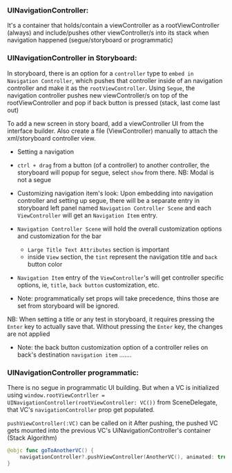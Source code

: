 ### UINavigationController:
It's a container that holds/contain a viewController as a rootViewController (always) and include/pushes other viewController/s into its stack when navigation happened (segue/storyboard or programmatic)

### UINavigationController in Storyboard:
In storyboard, there is an option for a `controller` type to `embed in Navigation Controller`, which pushes that controller inside of an navigation controller and make it as the `rootViewController`. Using `Segue`, the navigation controller pushes new viewController/s on top of the rootViewController and pop if back button is pressed (stack, last come last out)

To add a new screen in story board, add a viewController UI from the interface  builder. Also create a file (ViewController) manually to attach the xml/storyboard controller view. 

* Setting a navigation
- `ctrl + drag` from a button (of a controller) to another controller, the storyboard will popup for segue, select `show` from there. NB: Modal is not a segue 

* Customizing navigation item's look:
Upon embedding into navigation controller and setting up segue, there will be a separate entry in storyboard left panel named `Navigation Controller Scene` and each `ViewController` will get an `Navigation Item` entry. 

- `Navigation Controller Scene` will hold the overall customization options and customization for the bar
    - `Large Title Text Attributes` section is important
    - inside `View` section, the `tint` represent the navigation title and `back` button color
- `Navigation Item` entry of the `ViewController`'s will get controller specific options, ie, `title`, `back button` customization, etc. 

- Note: programmatically set props will take precedence, thins those are set from storyboard will be ignored. 

NB: When setting a title or any test in storyboard, it requires pressing the `Enter` key to actually save that. Without pressing the `Enter` key, the changes are not applied

- Note: the back button customization option of a controller relies on back's destination `navigation item`  .......

### UINavigationController programmatic:
There is no segue in programmatic UI building. 
But when a VC is initialized using `window.rootViewContrller = UINavigationController(rootViewController: VC())` from SceneDelegate, that VC's `navigationController` prop get populated.

`pushViewController(:VC)` can be called on it
After pushing, the pushed VC gets mounted into the previous VC's UiNavigationController's container (Stack Algorithm) 
```swift
@objc func goToAnotherVC() {
    navigationController?.pushViewController(AnotherVC(), animated: true)
}
```